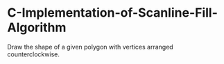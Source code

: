 # C-Implementation-of-Scanline-Fill-Algorithm
Draw the shape of a given polygon with vertices arranged counterclockwise.
